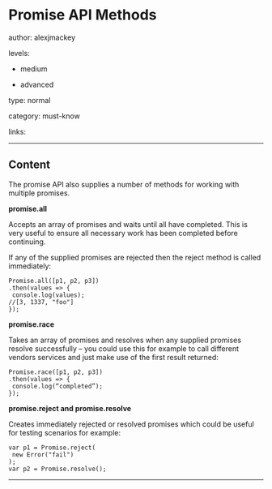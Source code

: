 # Promise API Methods
author: alexjmackey

levels:

  - medium

  - advanced

type: normal

category: must-know

links:

---
## Content

The promise API also supplies a number of methods for working with multiple promises.

**promise.all**

Accepts an array of promises and waits until all have completed. This is very useful to ensure all necessary work has been completed before continuing.

If any of the supplied promises are rejected then the reject method is called immediately:

```
Promise.all([p1, p2, p3])
.then(values => { 
 console.log(values); 
//[3, 1337, "foo"] 
});
```

**promise.race**

Takes an array of promises and resolves when any supplied promises resolve successfully – you could use this for example to call different vendors services and just make use of the first result returned:

```
Promise.race([p1, p2, p3])
.then(values => { 
 console.log(“completed”);
});
```

**promise.reject and promise.resolve**

Creates immediately rejected or resolved promises which could be useful for testing scenarios for example:

```
var p1 = Promise.reject(
 new Error("fail")
);
var p2 = Promise.resolve();
```
---